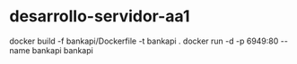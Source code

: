 # desarrollo-servidor-aa1

docker build -f bankapi/Dockerfile -t bankapi .
docker run -d -p 6949:80 --name bankapi bankapi
